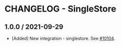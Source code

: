 # CHANGELOG - SingleStore

## 1.0.0 / 2021-09-29

* [Added] New integration - singlestore. See [#10104](https://github.com/DataDog/integrations-core/pull/10104).


